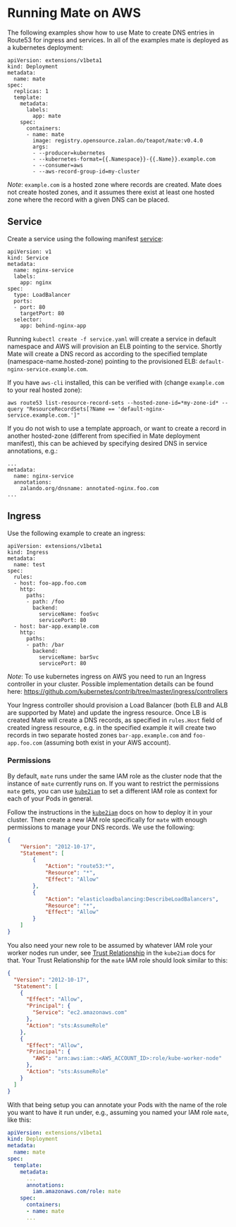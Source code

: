 # Running Mate on AWS
The following examples show how to use Mate to create DNS entries in Route53 for ingress and services.
In all of the examples mate is deployed as a kubernetes deployment:

```
apiVersion: extensions/v1beta1
kind: Deployment
metadata:
  name: mate
spec:
  replicas: 1
  template:
    metadata:
      labels:
        app: mate
    spec:
      containers:
      - name: mate
        image: registry.opensource.zalan.do/teapot/mate:v0.4.0
        args:
        - --producer=kubernetes
        - --kubernetes-format={{.Namespace}}-{{.Name}}.example.com
        - --consumer=aws
        - --aws-record-group-id=my-cluster
```
*Note*: `example.com` is a hosted zone where records are created. Mate does not create hosted zones, and it assumes there exist at least one hosted zone where the record with a given DNS can be placed.
## Service

Create a service using the following manifest [service](service.yaml):
```
apiVersion: v1
kind: Service
metadata:
  name: nginx-service
  labels:
    app: nginx
spec:
  type: LoadBalancer
  ports:
  - port: 80
    targetPort: 80
  selector:
    app: behind-nginx-app
```
Running `kubectl create -f service.yaml` will create a service in default namespace and AWS will provision an ELB pointing to the service.
Shortly Mate will create a DNS record as according to the specified template (namespace-name.hosted-zone) pointing to the provisioned ELB:
`default-nginx-service.example.com`.

If you have `aws-cli` installed, this can be verified with (change `example.com` to your real hosted zone):

`aws route53 list-resource-record-sets --hosted-zone-id=*my-zone-id* --query "ResourceRecordSets[?Name == 'default-nginx-service.example.com.']"`

If you do not wish to use a template approach, or want to create a record in another hosted-zone (different from specified in Mate deployment manifest), this can be achieved by specifying desired DNS
in service annotations, e.g.:
```
...
metadata:
  name: nginx-service
  annotations:
    zalando.org/dnsname: annotated-nginx.foo.com
...
```

## Ingress
Use the following example to create an ingress:

```
apiVersion: extensions/v1beta1
kind: Ingress
metadata:
  name: test
spec:
  rules:
  - host: foo-app.foo.com
    http:
      paths:
      - path: /foo
        backend:
          serviceName: fooSvc
          servicePort: 80
  - host: bar-app.example.com
    http:
      paths:
      - path: /bar
        backend:
          serviceName: barSvc
          servicePort: 80
```

*Note*: To use kubernetes ingress on AWS you need to run an Ingress controller in your cluster. Possible implementation details can be found here:
https://github.com/kubernetes/contrib/tree/master/ingress/controllers


Your Ingress controller should provision a Load Balancer (both ELB and ALB are supported by Mate) and update the ingress resource.
Once LB is created Mate will create a DNS records, as specified in `rules.Host` field of created ingress resource, e.g. in the specified example it will create
two records in two separate hosted zones `bar-app.example.com` and `foo-app.foo.com` (assuming both exist in your AWS account).

### Permissions

By default, `mate` runs under the same IAM role as the cluster node that the instance of `mate` currently runs on.
If you want to restrict the permissions `mate` gets, you can use [`kube2iam`](https://github.com/jtblin/kube2iam)
to set a different IAM role as context for each of your Pods in general.

Follow the instructions in the [`kube2iam`](https://github.com/jtblin/kube2iam#kube2iam) docs on how to deploy it in your cluster.
Then create a new IAM role specifically for `mate` with enough permissions to manage your DNS records. We use the following:

```json
{
    "Version": "2012-10-17",
    "Statement": [
        {
            "Action": "route53:*",
            "Resource": "*",
            "Effect": "Allow"
        },
        {
            "Action": "elasticloadbalancing:DescribeLoadBalancers",
            "Resource": "*",
            "Effect": "Allow"
        }
    ]
}
```

You also need your new role to be assumed by whatever IAM role your worker nodes run under,
see [Trust Relationship](https://github.com/jtblin/kube2iam#iam-roles) in the `kube2iam` docs for that. Your Trust Relationship for the `mate` IAM role should look similar to this:

```json
{
  "Version": "2012-10-17",
  "Statement": [
    {
      "Effect": "Allow",
      "Principal": {
        "Service": "ec2.amazonaws.com"
      },
      "Action": "sts:AssumeRole"
    },
    {
      "Effect": "Allow",
      "Principal": {
        "AWS": "arn:aws:iam::<AWS_ACCOUNT_ID>:role/kube-worker-node"
      },
      "Action": "sts:AssumeRole"
    }
  ]
}
```

With that being setup you can annotate your Pods with the name of the role you want to have it run under, e.g., assuming you named your IAM role `mate`, like this:

```yaml
apiVersion: extensions/v1beta1
kind: Deployment
metadata:
  name: mate
spec:
  template:
    metadata:
      ...
      annotations:
        iam.amazonaws.com/role: mate
    spec:
      containers:
      - name: mate
      ...
```
